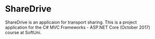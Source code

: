# ShareDrive
ShareDrive is an applicaion for transport sharing. This is a project application for the C# MVC Frameworks - ASP.NET Core (October 2017) course at SoftUni.
